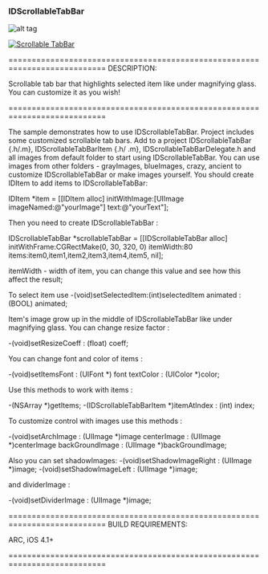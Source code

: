 ### IDScrollableTabBar ###

![alt tag](https://raw.github.com/valitovaza/scrollableTabbar/master/IDScrollableTabBar.png)

[![Scrollable TabBar](http://img.youtube.com/vi/wBNHplkTSLQ/0.jpg)](http://www.youtube.com/watch?v=wBNHplkTSLQ)


===========================================================================
DESCRIPTION:

Scrollable tab bar that highlights selected item like under magnifying glass. You can customize it as you wish!


===========================================================================

The sample demonstrates how to use IDScrollableTabBar. Project includes some customized scrollable tab bars. Add to a project IDScrollableTabBar {.h/.m}, IDScrollableTabBarItem {.h/ .m},  IDScrollableTabBarDelegate.h and all images from default folder to start using IDScrollableTabBar.
You can use images from other folders - grayImages, blueImages, crazy, ancient to customize IDScrollableTabBar or make images yourself. You should create IDItem to add items to IDScrollableTabBar: 

IDItem *item = [[IDItem alloc] initWithImage:[UIImage imageNamed:@"yourImage"] text:@"yourText"];

Then you need to create IDScrollableTabBar : 

IDScrollableTabBar *scrollableTabBar = [[IDScrollableTabBar alloc] initWithFrame:CGRectMake(0, 30, 320, 0) itemWidth:80 items:item0,item1,item2,item3,item4,item5, nil];

itemWidth - width of item, you can change this value and see how this affect the result;

To select item use -(void)setSelectedItem:(int)selectedItem animated : (BOOL) animated;

Item's image grow up in the middle of IDScrollableTabBar like under magnifying glass. You can change resize factor : 

-(void)setResizeCoeff : (float) coeff;

You can change font and color of items : 

-(void)setItemsFont : (UIFont *) font textColor : (UIColor *)color;

Use this methods to work with items : 

-(NSArray *)getItems;
-(IDScrollableTabBarItem *)itemAtIndex : (int) index;

To customize control with images use this methods : 

-(void)setArchImage : (UIImage *)image centerImage : (UIImage *)centerImage backGroundImage : (UIImage *)backGroundImage;

Also you can set shadowImages:
-(void)setShadowImageRight : (UIImage *)image;
-(void)setShadowImageLeft : (UIImage *)image;

and dividerImage : 

-(void)setDividerImage : (UIImage *)image;

===========================================================================
BUILD REQUIREMENTS:

ARC, iOS 4.1+

===========================================================================
